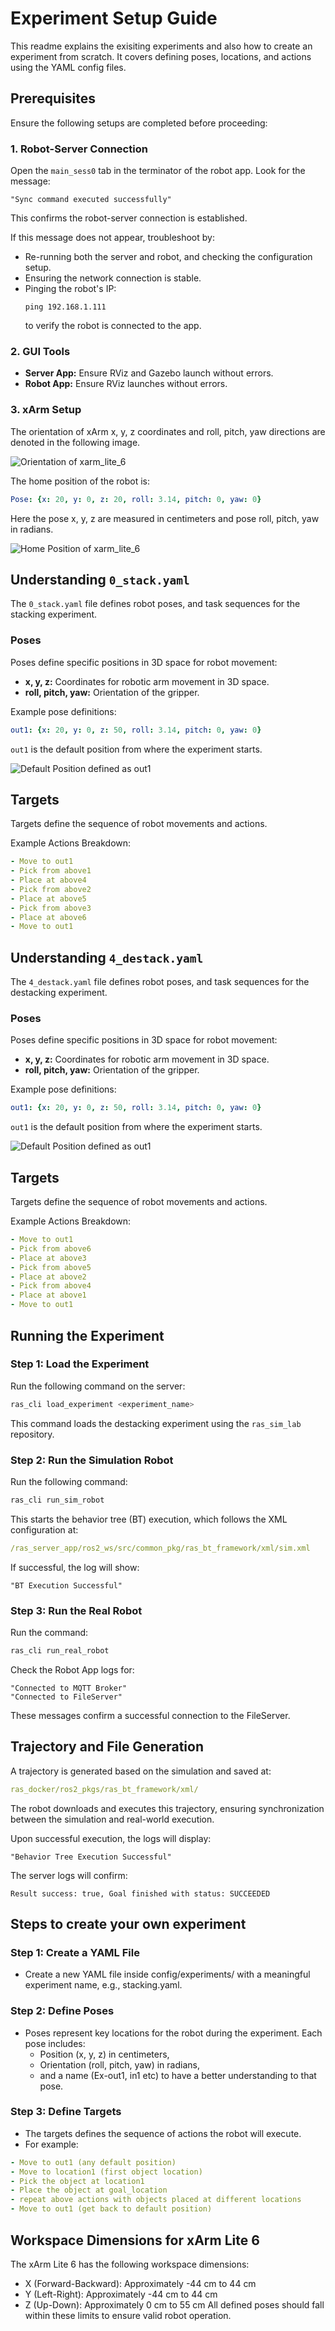 # Experiment Setup Guide

This readme explains the exisiting experiments and also how to create an experiment from scratch. It covers defining poses, locations, and actions using the YAML config files.

## Prerequisites
Ensure the following setups are completed before proceeding:

### 1. Robot-Server Connection
Open the `main_sess0` tab in the terminator of the robot app.
Look for the message:
```
"Sync command executed successfully"
```
This confirms the robot-server connection is established.

If this message does not appear, troubleshoot by:
- Re-running both the server and robot, and checking the configuration setup.
- Ensuring the network connection is stable.
- Pinging the robot's IP:
  ```
  ping 192.168.1.111
  ```
  to verify the robot is connected to the app.

### 2. GUI Tools
- **Server App:** Ensure RViz and Gazebo launch without errors.
- **Robot App:** Ensure RViz launches without errors.

### 3. xArm Setup
The orientation of xArm x, y, z coordinates and roll, pitch, yaw directions are denoted in the following image.

![Orientation of xarm_lite_6](Images/Orientation.png)

The home position of the robot is:
```yaml
Pose: {x: 20, y: 0, z: 20, roll: 3.14, pitch: 0, yaw: 0}
```
Here the pose x, y, z are measured in centimeters and pose roll, pitch, yaw in radians.

![Home Position of xarm_lite_6](fig1_home_position.png)

## Understanding `0_stack.yaml`
The `0_stack.yaml` file defines robot poses, and task sequences for the stacking experiment.

### Poses
Poses define specific positions in 3D space for robot movement:
- **x, y, z:** Coordinates for robotic arm movement in 3D space.
- **roll, pitch, yaw:** Orientation of the gripper.

Example pose definitions:
```yaml
out1: {x: 20, y: 0, z: 50, roll: 3.14, pitch: 0, yaw: 0}
```
`out1` is the default position from where the experiment starts.

![Default Position defined as out1](fig2_default_position.png)

## Targets
Targets define the sequence of robot movements and actions.

Example Actions Breakdown:
```yaml
- Move to out1
- Pick from above1
- Place at above4
- Pick from above2
- Place at above5
- Pick from above3
- Place at above6
- Move to out1
```

## Understanding `4_destack.yaml`
The `4_destack.yaml` file defines robot poses, and task sequences for the destacking experiment.

### Poses
Poses define specific positions in 3D space for robot movement:
- **x, y, z:** Coordinates for robotic arm movement in 3D space.
- **roll, pitch, yaw:** Orientation of the gripper.

Example pose definitions:
```yaml
out1: {x: 20, y: 0, z: 50, roll: 3.14, pitch: 0, yaw: 0}
```
`out1` is the default position from where the experiment starts.

![Default Position defined as out1](fig2_default_position.png)

## Targets
Targets define the sequence of robot movements and actions.

Example Actions Breakdown:
```yaml
- Move to out1
- Pick from above6
- Place at above3
- Pick from above5
- Place at above2
- Pick from above4
- Place at above1
- Move to out1
```

## Running the Experiment

### Step 1: Load the Experiment
Run the following command on the server:
```bash
ras_cli load_experiment <experiment_name>
```
This command loads the destacking experiment using the `ras_sim_lab` repository.

### Step 2: Run the Simulation Robot
Run the following command:
```bash
ras_cli run_sim_robot
```
This starts the behavior tree (BT) execution, which follows the XML configuration at:
```yaml
/ras_server_app/ros2_ws/src/common_pkg/ras_bt_framework/xml/sim.xml
```
If successful, the log will show:
```
"BT Execution Successful"
```

### Step 3: Run the Real Robot
Run the command:
```bash
ras_cli run_real_robot
```
Check the Robot App logs for:
```
"Connected to MQTT Broker"
"Connected to FileServer"
```
These messages confirm a successful connection to the FileServer.

## Trajectory and File Generation
A trajectory is generated based on the simulation and saved at:
```yaml
ras_docker/ros2_pkgs/ras_bt_framework/xml/
```
The robot downloads and executes this trajectory, ensuring synchronization between the simulation and real-world execution.

Upon successful execution, the logs will display:
```
"Behavior Tree Execution Successful"
```

The server logs will confirm:
```
Result success: true, Goal finished with status: SUCCEEDED
```

## Steps to create your own experiment

### Step 1: Create a YAML File
- Create a new YAML file inside config/experiments/ with a meaningful experiment name, e.g., stacking.yaml.

### Step 2: Define Poses
- Poses represent key locations for the robot during the experiment. Each pose includes:
  - Position (x, y, z) in centimeters,
  - Orientation (roll, pitch, yaw) in radians,
  - and a name (Ex-out1, in1 etc) to have a better understanding to that pose.
 
### Step 3: Define Targets
- The targets defines the sequence of actions the robot will execute.
- For example:
```yaml
- Move to out1 (any default position)
- Move to location1 (first object location)
- Pick the object at location1
- Place the object at goal_location
- repeat above actions with objects placed at different locations
- Move to out1 (get back to default position)
```

## Workspace Dimensions for xArm Lite 6
The xArm Lite 6 has the following workspace dimensions:
- X (Forward-Backward): Approximately -44 cm to 44 cm
- Y (Left-Right): Approximately -44 cm to 44 cm
- Z (Up-Down): Approximately 0 cm to 55 cm
All defined poses should fall within these limits to ensure valid robot operation.
